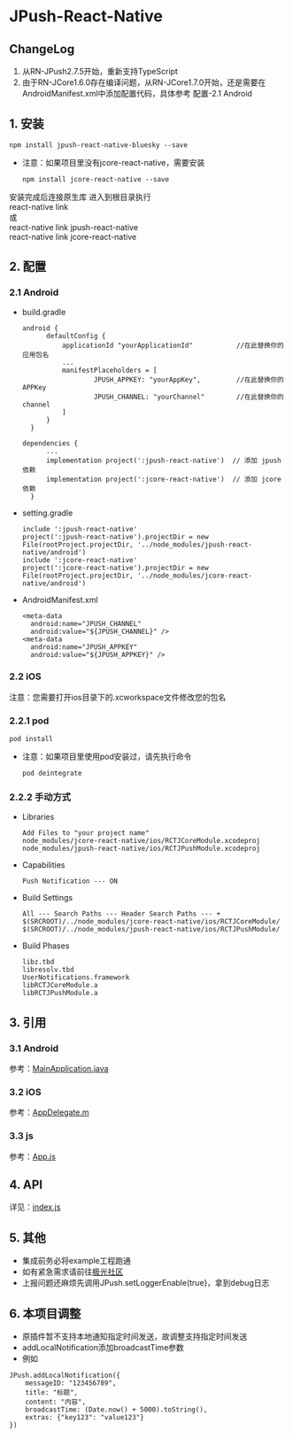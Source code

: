 # JPush-React-Native

## ChangeLog

1. 从RN-JPush2.7.5开始，重新支持TypeScript
2. 由于RN-JCore1.6.0存在编译问题，从RN-JCore1.7.0开始，还是需要在AndroidManifest.xml中添加配置代码，具体参考 配置-2.1 Android


## 1. 安装

```
npm install jpush-react-native-bluesky --save
```

* 注意：如果项目里没有jcore-react-native，需要安装

  ```
  npm install jcore-react-native --save
  ```
安装完成后连接原生库
进入到根目录执行<br/>
react-native link<br/>
或<br/>
react-native link jpush-react-native<br/>
react-native link jcore-react-native

## 2. 配置

### 2.1 Android

* build.gradle

  ```
  android {
        defaultConfig {
            applicationId "yourApplicationId"           //在此替换你的应用包名
            ...
            manifestPlaceholders = [
                    JPUSH_APPKEY: "yourAppKey",         //在此替换你的APPKey
                    JPUSH_CHANNEL: "yourChannel"        //在此替换你的channel
            ]
        }
    }
  ```

  ```
  dependencies {
        ...
        implementation project(':jpush-react-native')  // 添加 jpush 依赖
        implementation project(':jcore-react-native')  // 添加 jcore 依赖
    }
  ```

* setting.gradle

  ```
  include ':jpush-react-native'
  project(':jpush-react-native').projectDir = new File(rootProject.projectDir, '../node_modules/jpush-react-native/android')
  include ':jcore-react-native'
  project(':jcore-react-native').projectDir = new File(rootProject.projectDir, '../node_modules/jcore-react-native/android')
  ```

* AndroidManifest.xml

  ```
  <meta-data
  	android:name="JPUSH_CHANNEL"
  	android:value="${JPUSH_CHANNEL}" />
  <meta-data
  	android:name="JPUSH_APPKEY"
  	android:value="${JPUSH_APPKEY}" />    
  ```

### 2.2 iOS
注意：您需要打开ios目录下的.xcworkspace文件修改您的包名

### 2.2.1 pod

```
pod install
```

* 注意：如果项目里使用pod安装过，请先执行命令

  ```
  pod deintegrate
  ```

### 2.2.2 手动方式

* Libraries

  ```
  Add Files to "your project name"
  node_modules/jcore-react-native/ios/RCTJCoreModule.xcodeproj
  node_modules/jpush-react-native/ios/RCTJPushModule.xcodeproj
  ```

* Capabilities

  ```
  Push Notification --- ON
  ```

* Build Settings

  ```
  All --- Search Paths --- Header Search Paths --- +
  $(SRCROOT)/../node_modules/jcore-react-native/ios/RCTJCoreModule/
  $(SRCROOT)/../node_modules/jpush-react-native/ios/RCTJPushModule/
  ```

* Build Phases

  ```
  libz.tbd
  libresolv.tbd
  UserNotifications.framework
  libRCTJCoreModule.a
  libRCTJPushModule.a
  ```

## 3. 引用

### 3.1 Android

参考：[MainApplication.java](https://github.com/jpush/jpush-react-native/tree/master/example/android/app/src/main/java/com/example/MainApplication.java)

### 3.2 iOS

参考：[AppDelegate.m](https://github.com/jpush/jpush-react-native/tree/master/example/ios/example/AppDelegate.m) 

### 3.3 js

参考：[App.js](https://github.com/jpush/jpush-react-native/blob/dev/example/App.js) 

## 4. API

详见：[index.js](https://github.com/bit-linjiang/jpush-react-native-bluesky/blob/master/index.js)

## 5.  其他

* 集成前务必将example工程跑通
* 如有紧急需求请前往[极光社区](https://community.jiguang.cn/c/question)
* 上报问题还麻烦先调用JPush.setLoggerEnable(true}，拿到debug日志


## 6. 本项目调整

* 原插件暂不支持本地通知指定时间发送，故调整支持指定时间发送
* addLocalNotification添加broadcastTime参数
* 例如
```
JPush.addLocalNotification({
    messageID: "123456789",
    title: "标题",
    content: "内容",
    broadcastTime: (Date.now() + 5000).toString(),
    extras: {"key123": "value123"}
})
```

 

